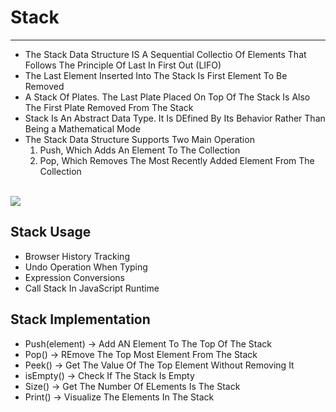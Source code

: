 # Stack

<hr>

<ul>
    <li> The Stack Data Structure IS A Sequential Collectio Of Elements That Follows The Principle Of Last In First Out (LIFO) </li>
    <li> The Last Element Inserted Into The Stack Is First Element To Be Removed </li>
    <li> A Stack Of Plates. The Last Plate Placed On Top Of The Stack Is Also The First Plate Removed From The Stack </li>
    <li> Stack Is An Abstract Data Type. It Is DEfined By Its Behavior Rather Than Being a Mathematical Mode </li>
    <li>
     The Stack Data Structure Supports Two Main Operation 
     <ol>  
        <li> Push, Which Adds An Element To The Collection </li>
        <li> Pop, Which Removes The Most Recently Added Element From The Collection </li>
     </ol>
    </li> 
</ul>


<br>


<img src="https://cdn.programiz.com/sites/tutorial2program/files/stack.png">


## Stack Usage

<ul>
    <li> Browser History Tracking </li>
    <li> Undo Operation When Typing </li>
    <li> Expression Conversions </li>
    <li> Call Stack In JavaScript Runtime </li>
</ul>


## Stack Implementation


<ul>
    <li> Push(element) -> Add AN Element To The Top Of The Stack </li>
    <li> Pop() -> REmove The Top Most Element From The Stack</li>
    <li> Peek() -> Get The Value Of The Top Element Without Removing It</li>
    <li> isEmpty() -> Check If The Stack Is Empty</li>
    <li> Size() -> Get The Number Of ELements Is The Stack</li>
    <li> Print() -> Visualize The Elements In The Stack</li>
</ul>



